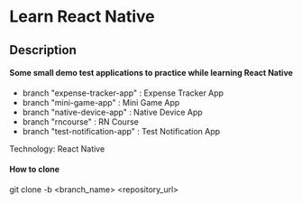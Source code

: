 # Learn React Native
## Description
#### Some small demo test applications to practice while learning React Native
* branch "expense-tracker-app" : Expense Tracker App
* branch "mini-game-app" : Mini Game App
* branch "native-device-app" : Native Device App
* branch "rncourse" : RN Course
* branch "test-notification-app" : Test Notification App

Technology: React Native

#### How to clone

git clone -b <branch_name> <repository_url>
